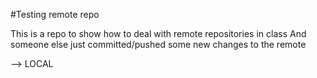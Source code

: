 #Testing remote repo

This is a repo to show how to deal with remote repositories in class
And someone else just committed/pushed some new changes to the remote

--> LOCAL
